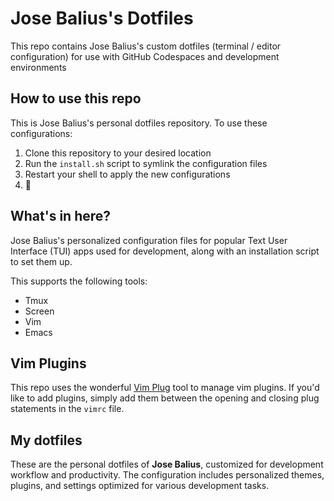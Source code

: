 # Jose Balius's Dotfiles

This repo contains Jose Balius's custom dotfiles (terminal / editor configuration) for use with GitHub Codespaces and development environments

## How to use this repo

This is Jose Balius's personal dotfiles repository. To use these configurations:

1. Clone this repository to your desired location
2. Run the `install.sh` script to symlink the configuration files
3. Restart your shell to apply the new configurations
4. 🍾

## What's in here?

Jose Balius's personalized configuration files for popular Text User Interface (TUI) apps used for development, along with an installation script to set them up.

This supports the following tools:

* Tmux
* Screen
* Vim
* Emacs

## Vim Plugins

This repo uses the wonderful [Vim Plug](https://github.com/junegunn/vim-plug) tool to manage vim plugins. If you'd like to add plugins, simply add them between the opening and closing plug statements in the `vimrc` file.

## My dotfiles

These are the personal dotfiles of **Jose Balius**, customized for development workflow and productivity. The configuration includes personalized themes, plugins, and settings optimized for various development tasks.
